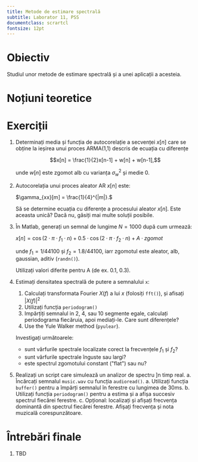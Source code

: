 ```yaml
---
title: Metode de estimare spectrală
subtitle: Laborator 11, PSS
documentclass: scrartcl
fontsize: 12pt
---
```


# Obiectiv

Studiul unor metode de estimare spectrală și a unei
aplicații a acesteia.

# Noțiuni teoretice


# Exerciții

1. Determinați media și funcția de autocorelație a secvenței $x[n]$ care se obține
la ieșirea unui proces ARMA(1,1) descris de ecuația cu diferențe
    
	$$x[n] = \frac{1}{2}x[n-1] + w[n] + w[n-1],$$
	
	unde $w[n]$ este zgomot alb cu varianța $\sigma_w^2$ și medie $0$.
	
2. Autocorelația unui proces aleator AR $x[n]$ este:

    $\gamma_{xx}[m] = \frac{1}{4}^{|m|}.$
	
	Să se determine ecuația cu diferențe a procesului aleator $x[n]$. Este aceasta unică? 
	Dacă nu, găsiți mai multe soluții posibile.

3. În Matlab, generați un semnal de lungime $N=1000$ după cum urmează:
	
	$x[n] = \cos(2 \cdot \pi \cdot f_1 \cdot n) + 0.5 \cdot \cos(2 \cdot \pi \cdot f_2 \cdot n) + A \cdot zgomot$
	
	unde $f_1 = 1 / 44100$ și $f_2 = 1.8 / 44100$, iarr zgomotul este aleator, alb, gaussian, aditiv (`randn()`).
	
	Utilizați valori diferite pentru A (de ex. 0.1, 0.3).
	
4. Estimați densitatea spectrală de putere a semnalului `x`:
    1. Calculați transformata Fourier $X(f)$ a lui $x$ (folosiți `fft()`), și afisați $|X(f)|^2$
	2. Utilizați funcția `periodogram()`
	3. Impărțiți semnalul in 2, 4, sau 10 segmente egale, calculați periodograma fiecăruia, apoi mediați-le.
	   Care sunt diferențele?
	4. Use the Yule Walker method (`pyulear`).
	
	Investigați următoarele:
	  - sunt vârfurile spectrale localizate corect la frecvențele $f_1$ și $f_2$?
	  - sunt vârfurile spectrale înguste sau largi?
	  - este spectrul zgomotului constant ("flat") sau nu?
	  
	  
5. Realizați un script care simulează un analizor de spectru ]n timp real.
	a. Încărcați semnalul `music.wav` cu funcția `audioread()`.
	a. Utilizați funcția `buffer()` pentru a împărți semnalul în ferestre cu lungimea de 30ms.
	b. Utilizați funcția `periodogram()` pentru a estima și a afișa succesiv 
	spectrul fiecărei ferestre.
	c. Opțional: localizați și afișați frecvența dominantă din spectrul fiecărei ferestre.
	Afișați frecvența și nota muzicală corespunzătoare.

# Întrebări finale

1. TBD
